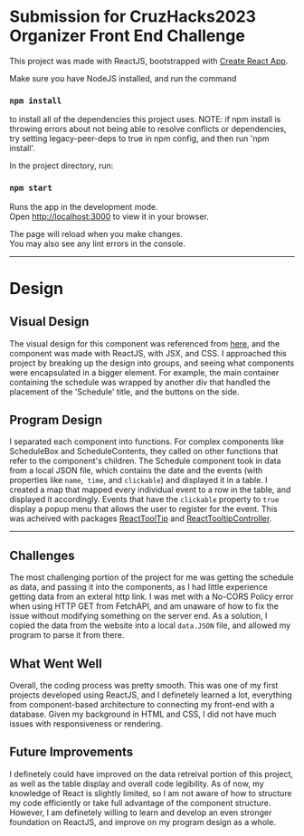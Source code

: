 # Submission for CruzHacks2023 Organizer Front End Challenge

This project was made with ReactJS, bootstrapped with [Create React App](https://github.com/facebook/create-react-app).

Make sure you have NodeJS installed, and run the command

### `npm install`

to install all of the dependencies this project uses.
NOTE: if npm install is throwing errors about not being able to resolve conflicts or dependencies, try setting legacy-peer-deps to true in npm config, and then run 'npm install'.

In the project directory, run:

### `npm start`

Runs the app in the development mode.\
Open [http://localhost:3000](http://localhost:3000) to view it in your browser.

The page will reload when you make changes.\
You may also see any lint errors in the console.

---
# Design

## Visual Design
The visual design for this component was referenced from [here](https://www.figma.com/file/CJf6HOwmk8kFCPr0pUanyf/CruzHacks-Frontend-Challenge-2023?type=design&node-id=0-1&t=0Y7LpcFky8qzwTKS-0), and the component was made with ReactJS, with JSX, and CSS.
I approached this project by breaking up the design into groups, and seeing what components were encapsulated in a bigger element. For example, the main container containing the schedule was wrapped by another div that handled the placement of the 'Schedule' title, and the buttons on the side.

## Program Design
I separated each component into functions. For complex components like ScheduleBox and ScheduleContents, they called on other functions that refer to the component's children.
The Schedule component took in data from a local JSON file, which contains the date and the events (with properties like ```name```,``` time```, and ```clickable```) and displayed it in a table. I created a map that mapped every individual event to a row in the table, and displayed it accordingly. Events that have the ```clickable``` property to ```true``` display a popup menu that allows the user to register for the event. This was acheived with packages [ReactToolTip](https://www.npmjs.com/package/react-tooltip) and [ReactTooltipController](https://www.npmjs.com/package/react-tooltip-controller).

---

## Challenges
The most challenging portion of the project for me was getting the schedule as data, and passing it into the components, as I had little experience getting data from an exteral http link. I was met with a No-CORS Policy error when using HTTP GET from FetchAPI, and am unaware of how to fix the issue without modifying something on the server end. As a solution, I copied the data from the website into a local ```data.JSON``` file, and allowed my program to parse it from there.

## What Went Well
Overall, the coding process was pretty smooth. This was one of my first projects developed using ReactJS, and I definetely learned a lot, everything from component-based architecture to connecting my front-end with a database. Given my background in HTML and CSS, I did not have much issues with responsiveness or rendering.

## Future Improvements
I definetely could have improved on the data retreival portion of this project, as well as the table display and overall code legibility. As of now, my knowledge of React is slightly limited, so I am not aware of how to structure my code efficiently or take full advantage of the component structure. However, I am definetely willing to learn and develop an even stronger foundation on ReactJS, and improve on my program design as a whole.

